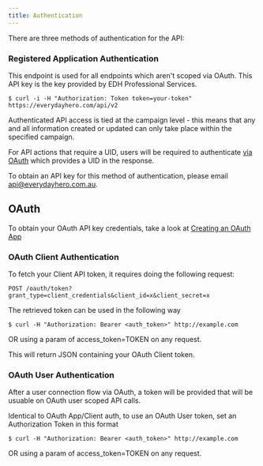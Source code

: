 ```yaml
---
title: Authentication
---
```

There are three methods of authentication for the API:

### Registered Application Authentication

This endpoint is used for all endpoints which aren't scoped via OAuth. This API
key is the key provided by EDH Professional Services.

    $ curl -i -H "Authorization: Token token=your-token" https://everydayhero.com/api/v2

Authenticated API access is tied at the campaign level - this means that
any and all information created or updated can only take place within
the specified campaign.

For API actions that require a UID, users will be required to authenticate 
[via OAuth](/oauth-integration/#how-to-authenticate-with-edh-passport) 
which provides a UID in the response.

To obtain an API key for this method of authentication, please email 
[api@everydayhero.com.au](mailto:api@everydayhero.com.au).

## OAuth

To obtain your OAuth API key credentials, take a look at 
[Creating an OAuth App](/oauth-integration/#creating-an-oauth-application)

### OAuth Client Authentication

To fetch your Client API token, it requires doing the following request:

    POST /oauth/token?grant_type=client_credentials&client_id=x&client_secret=x

The retrieved token can be used in the following way

    $ curl -H "Authorization: Bearer <auth_token>" http://example.com

OR using a param of access_token=TOKEN on any request.

This will return JSON containing your OAuth Client token.

### OAuth User Authentication

After a user connection flow via OAuth, a token will be provided that will be
usuable on OAuth user scoped API calls.

Identical to OAuth App/Client auth, to use an OAuth User token, set an Authorization Token in this format

    $ curl -H "Authorization: Bearer <auth_token>" http://example.com

OR using a param of access_token=TOKEN on any request.
